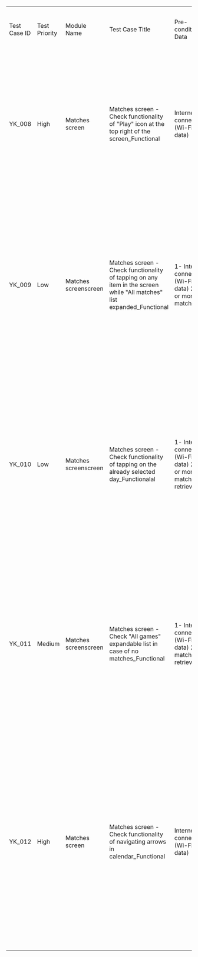 <table>
    <tr>
        <td>Test Case ID</td>
        <td>Test Priority</td>
        <td>Module Name</td>
        <td>Test Case Title</td>
        <td>Pre-conditions/Test Data</td>
        <td>Test Step</td>
        <td>Expected Result</td>
        <td>Actual result</td>
        <td>Status (Pass, Fail, Not Executed, Blocked, On Hold)</td>
        <td>Test Case designed by</td>
    </tr>
    <tr>
        <td>YK_008</td>
        <td>High</td>
        <td>Matches screen</td>
        <td>Matches screen - Check functionality of "Play" icon at the top right of the screen_Functional </td>
        <td>Internet connection (Wi-Fi/Mobile data)</td>
        <td>1- Connect to internet (WiFi/Mobile data) 2- Open "Yallakora" app and wait till splash screen timeout 3- Tap on "Matches" 4- Tap on "Play" icon at the top right of the screen</td>
        <td>1- Internet should be connected successfully 2- "Splash" screen should be displayed, then "Main" screen should be displayed 3- "Matches" screen should be displayed  4- "Live matches" pop-ups</td>
        <td>Not yet executed</td>
        <td>Not Executed</td>
        <td>Hadeel</td>
    </tr>
    <tr>
        <td>YK_009</td>
        <td>Low</td>
        <td>Matches screenscreen</td>
        <td>Matches screen - Check functionality of tapping on any item in the screen while "All matches" list expanded_Functional </td>
        <td>1- Internet connection (Wi-Fi/Mobile data) 2- One or more matches</td>
        <td>1- Connect to internet (WiFi/Mobile data) 2- Open "Yallakora" app and wait till splash screen timeout 3- Tap on "Matches" 4- Tap on "All games" expandable list 5- Tap on any other clickable item in the dimmed screen</td>
        <td>1- Internet should be connected successfully 2- "Splash" screen should be displayed, then "Main" screen should be displayed 3- "Matches" screen should be displayed  4- "All games" list will be expanded 5- No action should occur except collapse arrow</td>
        <td>Not yet executed</td>
        <td>Not Executed</td>
        <td>Hadeel</td>
    </tr>
    <tr>
        <td>YK_010</td>
        <td>Low</td>
        <td>Matches screenscreen</td>
        <td>Matches screen - Check functionality of tapping on the already selected day_Functionalal </td>
        <td>1- Internet connection (Wi-Fi/Mobile data) 2- one or more matches retrieved</td>
        <td>1- Connect to internet (WiFi/Mobile data) 2- Open "Yallakora" app and wait till splash screen timeout 3- Tap on "Matches" 4- Tap on any day from the carousel (ex. Tuesday) 5- Tap again on the same day</td>
        <td>1- Internet should be connected successfully 2- "Splash" screen should be displayed, then "Main" screen should be displayed 3- "Matches" screen should be displayed  4- All matches for the selected day should be displayed 5- No action/refresh should occur </td>
        <td>Not yet executed</td>
        <td>Not Executed</td>
        <td>Hadeel</td>
    </tr>
    <tr>
        <td>YK_011</td>
        <td>Medium</td>
        <td>Matches screenscreen</td>
        <td>Matches screen - Check "All games" expandable list in case of no matches_Functional</td>
        <td>1- Internet connection (Wi-Fi/Mobile data) 2- No matched retrieved</td>
        <td>1- Connect to internet (WiFi/Mobile data) 2- Open "Yallakora" app and wait till splash screen timeout 3- Tap on "Matches" 4- Tap on "All games" expandable list</td>
        <td>1- Internet should be connected successfully 2- "Splash" screen should be displayed, then "Main" screen should be displayed 3- "Matches" screen should be displayed  4- Info message should be displayed to inform the user that there is not matches for today</td>
        <td>Not yet executed</td>
        <td>Not Executed</td>
        <td>Hadeel</td>
    </tr>
    <tr>
        <td>YK_012</td>
        <td>High</td>
        <td>Matches screen</td>
        <td>Matches screen - Check functionality of navigating arrows in calendar_Functional</td>
        <td> Internet connection (Wi-Fi/Mobile data)</td>
        <td>1- Connect to internet (WiFi/Mobile data) 2- Open "Yallakora" app and wait till splash screen timeout 3- Tap on "Matches" 4- Tap on "Calender" icon at the top right of the screen 5- Tap on left and right arrows</td>
        <td>1- Internet should be connected successfully 2- "Splash" screen should be displayed, then "Main" screen should be displayed 3- "Matches" screen should be displayed  4- Calender should be displayed 5- In case of tapping on: Left arrow: Next month should be displayed Right arrow: Previous Month should be displayed</td>
        <td>Not yet executed</td>
        <td>Not Executed</td>
        <td>Hadeel</td>
    </tr>
</table>